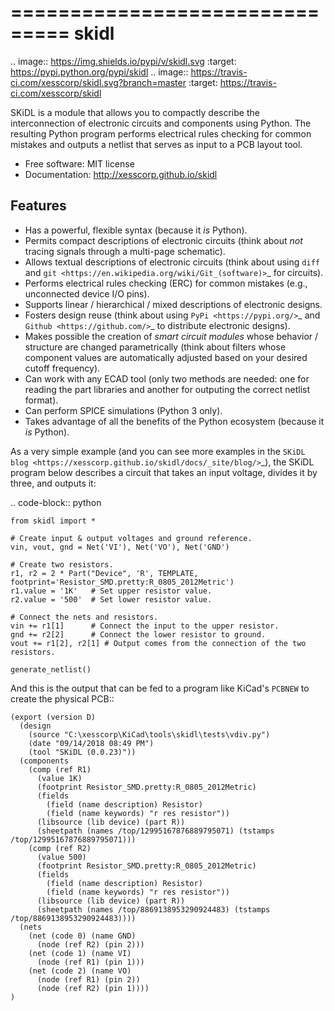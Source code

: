 ===============================
skidl
===============================

.. image:: https://img.shields.io/pypi/v/skidl.svg
        :target: https://pypi.python.org/pypi/skidl
.. image:: https://travis-ci.com/xesscorp/skidl.svg?branch=master
    :target: https://travis-ci.com/xesscorp/skidl


SKiDL is a module that allows you to compactly describe the interconnection of 
electronic circuits and components using Python.
The resulting Python program performs electrical rules checking
for common mistakes and outputs a netlist that serves as input to
a PCB layout tool.

* Free software: MIT license
* Documentation: http://xesscorp.github.io/skidl

Features
--------

* Has a powerful, flexible syntax (because it *is* Python).
* Permits compact descriptions of electronic circuits (think about *not* tracing
  signals through a multi-page schematic).
* Allows textual descriptions of electronic circuits (think about using 
  ``diff`` and `git <https://en.wikipedia.org/wiki/Git_(software)>`_ for circuits).
* Performs electrical rules checking (ERC) for common mistakes (e.g., unconnected device I/O pins).
* Supports linear / hierarchical / mixed descriptions of electronic designs.
* Fosters design reuse (think about using `PyPi <https://pypi.org/>`_ and `Github <https://github.com/>`_
  to distribute electronic designs).
* Makes possible the creation of *smart circuit modules* whose behavior / structure are changed parametrically
  (think about filters whose component values are automatically adjusted based on your
  desired cutoff frequency).
* Can work with any ECAD tool (only two methods are needed: one for reading the part libraries and another
  for outputing the correct netlist format).
* Can perform SPICE simulations (Python 3 only).
* Takes advantage of all the benefits of the Python ecosystem (because it *is* Python).

As a very simple example (and you can see more examples in the 
`SKiDL blog <https://xesscorp.github.io/skidl/docs/_site/blog/>`_),
the SKiDL program below describes a circuit that
takes an input voltage, divides it by three, and outputs it:

.. code-block:: python

    from skidl import *

    # Create input & output voltages and ground reference.
    vin, vout, gnd = Net('VI'), Net('VO'), Net('GND')

    # Create two resistors.
    r1, r2 = 2 * Part("Device", 'R', TEMPLATE, footprint='Resistor_SMD.pretty:R_0805_2012Metric')
    r1.value = '1K'   # Set upper resistor value.
    r2.value = '500'  # Set lower resistor value.

    # Connect the nets and resistors.
    vin += r1[1]      # Connect the input to the upper resistor.
    gnd += r2[2]      # Connect the lower resistor to ground.
    vout += r1[2], r2[1] # Output comes from the connection of the two resistors.

    generate_netlist()

And this is the output that can be fed to a program like KiCad's ``PCBNEW`` to
create the physical PCB::

    (export (version D)                                                                                    
      (design                                                                                              
        (source "C:\xesscorp\KiCad\tools\skidl\tests\vdiv.py")                                             
        (date "09/14/2018 08:49 PM")                                                                       
        (tool "SKiDL (0.0.23)"))                                                                           
      (components                                                                                          
        (comp (ref R1)                                                                                     
          (value 1K)                                                                                       
          (footprint Resistor_SMD.pretty:R_0805_2012Metric)                                                                 
          (fields                                                                                          
            (field (name description) Resistor)                                                            
            (field (name keywords) "r res resistor"))                                                      
          (libsource (lib device) (part R))                                                                
          (sheetpath (names /top/12995167876889795071) (tstamps /top/12995167876889795071)))               
        (comp (ref R2)                                                                                     
          (value 500)                                                                                      
          (footprint Resistor_SMD.pretty:R_0805_2012Metric)                                                                 
          (fields                                                                                          
            (field (name description) Resistor)                                                            
            (field (name keywords) "r res resistor"))                                                      
          (libsource (lib device) (part R))                                                                
          (sheetpath (names /top/8869138953290924483) (tstamps /top/8869138953290924483))))                
      (nets                                                                                                
        (net (code 0) (name GND)                                                                           
          (node (ref R2) (pin 2)))                                                                         
        (net (code 1) (name VI)                                                                            
          (node (ref R1) (pin 1)))                                                                         
        (net (code 2) (name VO)                                                                            
          (node (ref R1) (pin 2))                                                                          
          (node (ref R2) (pin 1))))                                                                        
    )                                                                                                      
